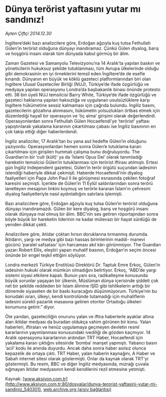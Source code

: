 # Dünya terörist yaftasını yutar mı sandınız!

*Ayten Çiftçi 2014.12.30*

<div class="pNewsDetailMainContent" itemprop="articleBody">
 <p>
  İngiltere’deki bazı analizcilere göre, Erdoğan ağzıyla kuş tutsa Fethullah Gülen’in terörist olduğuna dünyayı inandıramaz. Çünkü Gülen diyalog, barış ve hoşgörü insanı olarak tüm dünyada kabul görmüş bir âlim.
 </p>
 <p>
  Zaman Gazetesi ve Samanyolu Televizyonu’na 14 Aralık’ta yapılan baskın ve yöneticilerin hukuksuz şekilde tutuklanması, tüm Avrupa ülkelerinde olduğu gibi demokrasinin en iyi örneklerini temsil eden İngiltere’de de esefle kınandı. Dünyanın en büyük ve köklü gazeteci platformlarından biri olan İngiltere Ulusal Gazeteciler Birliği (NUJ), Türkiye’de ifade özgürlüğü ve medyaya yapılan operasyonu Londra’da başbakanlık binası önünde protesto etti. 38 bin üyeli NUJ temsilcisi Barry White, Türkiye’de ifade özgürlüğü ve gazeteci haklarına yapılan haksızlığa ve uygulanan usulsüzlüklere karşı İngiltere hükümetine sessiz kalmaması için çağrıda bulundu. İngiliz basını, gazetecilerin gözaltına alınmasını, hükümetin yolsuzlukları örtbas etmek için düzenlediği hayalî bir operasyon ve ‘öç alma’ girişimi olarak değerlendirdi. Operasyonlardan sonra Fethullah Gülen Hocaefendi’ye ‘terörist’ yaftası yapıştırılarak yakalama kararının çıkartılması çabası ise İngiliz basınının en çok takip ettiği diğer haberlerdendi.
 </p>
 <p>
  İngiliz analizciler, 17 Aralık’tan bu yana asıl hedefte Gülen’in olduğunu yazıyordu. Operasyonlardan hemen sonra Gülen’e tutuklama kararı çıkartılması için girişilen hummalı çalışma bunu doğruluyordu. The Guardian’ın bir ‘cult (kült)’ ya da ‘İslami Opus Dei’ olarak tanımladığı hareketin temsilcisi Gülen’in tutuklanması için terörist iftirası atılmıştı. Ertesi gün İngiliz Independent gazetesi, Gülen’in terör örgütü suçundan iadesinin istendiği haberiyle dikkat çekmişti. Haberde Hocaefendi’nin diyalog faaliyetleri için Papa John Paul II ile görüşmesi esnasında çekilen fotoğraf karesini seçmişti. İçerikte de Gülen’in 11 Eylül saldırılarından sonra terörü lanetleyen mesajının linkini koymuş ve terörle kararan İslam’ın çehresini diyalog faaliyetleriyle nasıl aydınlattığını satırlara işlemişti.
 </p>
 <p>
  Bazı analizcilere göre, Erdoğan ağzıyla kuş tutsa Gülen’in terörist olduğuna dünyayı inandıramazdı. Gülen bir kere diyalog, barış ve hoşgörü insanı olarak dünyaya mal olmuş bir âlim. BBC’nin ses getiren röportajından sonra böyle büyük bir hareketin liderinin ne kadar mütevazı bir hayat sürdüğü de yeniden dikkat çekti.
 </p>
 <p>
  Analizcilere göre, iktidar çoktan hırsın doruklarına tırmanmış durumda. İktidarın, yargı ve medya gibi bazı hassas birimlerinin maddi- manevi gücünü ‘paralel safsatası’ için harcaması akıl kârı görünmüyor. The Guardian yazarı Robert Ellis, eleştiri yapan muhalif basının, Erdoğan’ın seçim öncesi önünde bir engel teşkil ettiğini söylüyor.
 </p>
 <p>
  Londra merkezli Türkiye Enstitüsü Direktörü Dr. Taptuk Emre Erkoç, Gülen’in iadesinin hukuki olarak mümkün olmadığını belirtiyor. Erkoç, “ABD’de yargı sistemi siyasi etkilere kapalı. Bunun yanı sıra, radikalleşme konusunda büyük sorunlar yaşayan bir ülkenin, Müslüman dünya içerisinde şiddeti çok net bir şekilde reddeden bir İslam âlimine IŞİD gibi tehlikelerin arttığı bir dönemde siyaseten de bir baskı kuracağını düşünmüyorum. Türkiye’nin bu konudaki ısrarı, ülkeyi, kendi kontrolünde tutamadığı için muhaliflerin iadesini sürekli pazarlık masasına getiren otoriter Ortadoğu ülkeleri konumuna getirir.” diyor.
 </p>
 <p>
  Öte yandan, gazeteciliğin onurunu yalan ve iftira haberlerle ayaklar altına alan iktidar medyası da buradan oldukça vahim görünen bir konu. Yalan haberleri, iftiraları ve henüz uygulamaya geçmeyen devletin resmî kararlarının yayımlanması konusundaki ivediliği de gözden kaçmıyor. 14 Aralık operasyonu kararlarının ardından TRT Haber, Hocaefendi için yakalama kararı çıktığını sitesinde ‘bomba’ manşet yapmıştı. Yabancı basın ‘acil’ kodu ile anında duyurdu. Ancak daha sonra haber asılsız olunca kepazelik de ortaya çıktı. TRT Haber, yalan haberin kaynağını, A Haber ve Sabah internet sitesi olarak göstermişti. Onlar da kaynak olarak TRT’yi göstermişti. Bu resim, BBC ve diğer İngiliz medyasında, mızrağı çuvala sığmayan iktidar medyasının kendi kendilerini rezil etmesine yetmişti.
 </p>
</div>


Kaynak: [www.aksiyon.com.tr](http://www.aksiyon.com.tr:80/dosyalar/dunya-terorist-yaftasini-yutar-mi-sandiniz_540301), [web.archive.org (arşiv bağlantısı)](http://web.archive.org/web/20150106105554/http://www.aksiyon.com.tr:80/dosyalar/dunya-terorist-yaftasini-yutar-mi-sandiniz_540301)
